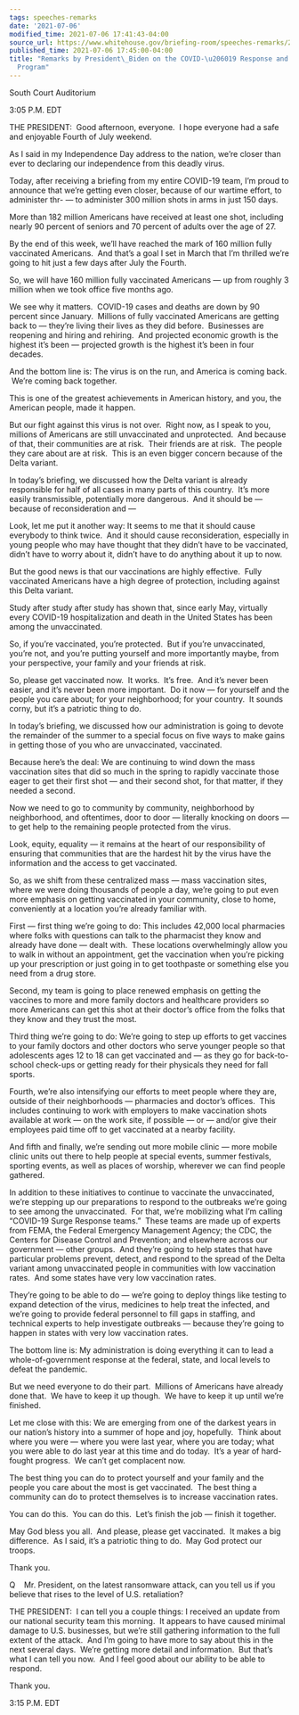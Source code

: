 ```yaml
---
tags: speeches-remarks
date: '2021-07-06'
modified_time: 2021-07-06 17:41:43-04:00
source_url: https://www.whitehouse.gov/briefing-room/speeches-remarks/2021/07/06/remarks-by-president-biden-on-the-covid-19-response-and-the-vaccination-program-6/
published_time: 2021-07-06 17:45:00-04:00
title: "Remarks by President\_Biden on the COVID-\u206019 Response and the Vaccination\_\
  Program"
---
```

 
South Court Auditorium

3:05 P.M. EDT

THE PRESIDENT:  Good afternoon, everyone.  I hope everyone had a safe
and enjoyable Fourth of July weekend. 

As I said in my Independence Day address to the nation, we’re closer
than ever to declaring our independence from this deadly virus.

Today, after receiving a briefing from my entire COVID-19 team, I’m
proud to announce that we’re getting even closer, because of our wartime
effort, to administer thr- — to administer 300 million shots in arms in
just 150 days.

More than 182 million Americans have received at least one shot,
including nearly 90 percent of seniors and 70 percent of adults over the
age of 27. 

By the end of this week, we’ll have reached the mark of 160 million
fully vaccinated Americans.  And that’s a goal I set in March that I’m
thrilled we’re going to hit just a few days after July the Fourth.

So, we will have 160 million fully vaccinated Americans — up from
roughly 3 million when we took office five months ago.

We see why it matters.  COVID-19 cases and deaths are down by 90 percent
since January.  Millions of fully vaccinated Americans are getting back
to — they’re living their lives as they did before.  Businesses are
reopening and hiring and rehiring.  And projected economic growth is the
highest it’s been — projected growth is the highest it’s been in four
decades. 

And the bottom line is: The virus is on the run, and America is coming
back.  We’re coming back together.

This is one of the greatest achievements in American history, and you,
the American people, made it happen.  

But our fight against this virus is not over.  Right now, as I speak to
you, millions of Americans are still unvaccinated and unprotected.  And
because of that, their communities are at risk.  Their friends are at
risk.  The people they care about are at risk.  This is an even bigger
concern because of the Delta variant. 

In today’s briefing, we discussed how the Delta variant is already
responsible for half of all cases in many parts of this country.  It’s
more easily transmissible, potentially more dangerous.  And it should be
— because of reconsideration and — 

Look, let me put it another way: It seems to me that it should cause
everybody to think twice.  And it should cause reconsideration,
especially in young people who may have thought that they didn’t have to
be vaccinated, didn’t have to worry about it, didn’t have to do anything
about it up to now.  

But the good news is that our vaccinations are highly effective.  Fully
vaccinated Americans have a high degree of protection, including against
this Delta variant.  

Study after study after study has shown that, since early May, virtually
every COVID-19 hospitalization and death in the United States has been
among the unvaccinated.  

So, if you’re vaccinated, you’re protected.  But if you’re unvaccinated,
you’re not, and you’re putting yourself and more importantly maybe, from
your perspective, your family and your friends at risk. 

So, please get vaccinated now.  It works.  It’s free.  And it’s never
been easier, and it’s never been more important.  Do it now — for
yourself and the people you care about; for your neighborhood; for your
country.  It sounds corny, but it’s a patriotic thing to do.  

In today’s briefing, we discussed how our administration is going to
devote the remainder of the summer to a special focus on five ways to
make gains in getting those of you who are unvaccinated, vaccinated. 

Because here’s the deal: We are continuing to wind down the mass
vaccination sites that did so much in the spring to rapidly vaccinate
those eager to get their first shot — and their second shot, for that
matter, if they needed a second.  

Now we need to go to community by community, neighborhood by
neighborhood, and oftentimes, door to door — literally knocking on doors
— to get help to the remaining people protected from the virus.  

Look, equity, equality — it remains at the heart of our responsibility
of ensuring that communities that are the hardest hit by the virus have
the information and the access to get vaccinated.  

So, as we shift from these centralized mass — mass vaccination sites,
where we were doing thousands of people a day, we’re going to put even
more emphasis on getting vaccinated in your community, close to home,
conveniently at a location you’re already familiar with.

First — first thing we’re going to do: This includes 42,000 local
pharmacies where folks with questions can talk to the pharmacist they
know and already have done — dealt with.  These locations overwhelmingly
allow you to walk in without an appointment, get the vaccination when
you’re picking up your prescription or just going in to get toothpaste
or something else you need from a drug store.  

Second, my team is going to place renewed emphasis on getting the
vaccines to more and more family doctors and healthcare providers so
more Americans can get this shot at their doctor’s office from the folks
that they know and they trust the most.

Third thing we’re going to do: We’re going to step up efforts to get
vaccines to your family doctors and other doctors who serve younger
people so that adolescents ages 12 to 18 can get vaccinated and — as
they go for back-to-school check-ups or getting ready for their
physicals they need for fall sports.

Fourth, we’re also intensifying our efforts to meet people where they
are, outside of their neighborhoods — pharmacies and doctor’s offices.
 This includes continuing to work with employers to make vaccination
shots available at work — on the work site, if possible — or — and/or
give their employees paid time off to get vaccinated at a nearby
facility.

And fifth and finally, we’re sending out more mobile clinic — more
mobile clinic units out there to help people at special events, summer
festivals, sporting events, as well as places of worship, wherever we
can find people gathered.

In addition to these initiatives to continue to vaccinate the
unvaccinated, we’re stepping up our preparations to respond to the
outbreaks we’re going to see among the unvaccinated.  For that, we’re
mobilizing what I’m calling “COVID-19 Surge Response teams.”  These
teams are made up of experts from FEMA, the Federal Emergency Management
Agency; the CDC, the Centers for Disease Control and Prevention; and
elsewhere across our government — other groups.  And they’re going to
help states that have particular problems prevent, detect, and respond
to the spread of the Delta variant among unvaccinated people in
communities with low vaccination rates.  And some states have very low
vaccination rates.

They’re going to be able to do — we’re going to deploy things like
testing to expand detection of the virus, medicines to help treat the
infected, and we’re going to provide federal personnel to fill gaps in
staffing, and technical experts to help investigate outbreaks — because
they’re going to happen in states with very low vaccination rates.

The bottom line is: My administration is doing everything it can to lead
a whole-of-government response at the federal, state, and local levels
to defeat the pandemic.  

But we need everyone to do their part.  Millions of Americans have
already done that.  We have to keep it up though.  We have to keep it up
until we’re finished.  

Let me close with this: We are emerging from one of the darkest years in
our nation’s history into a summer of hope and joy, hopefully.  Think
about where you were — where you were last year, where you are today;
what you were able to do last year at this time and do today.  It’s a
year of hard-fought progress.  We can’t get complacent now.

The best thing you can do to protect yourself and your family and the
people you care about the most is get vaccinated.  The best thing a
community can do to protect themselves is to increase vaccination rates.
 

You can do this.  You can do this.  Let’s finish the job — finish it
together.

May God bless you all.  And please, please get vaccinated.  It makes a
big difference.  As I said, it’s a patriotic thing to do.  May God
protect our troops.

Thank you.

Q    Mr. President, on the latest ransomware attack, can you tell us if
you believe that rises to the level of U.S. retaliation?

THE PRESIDENT:  I can tell you a couple things: I received an update
from our national security team this morning.  It appears to have caused
minimal damage to U.S. businesses, but we’re still gathering information
to the full extent of the attack.  And I’m going to have more to say
about this in the next several days.  We’re getting more detail and
information.  But that’s what I can tell you now.  And I feel good about
our ability to be able to respond.

Thank you.

3:15 P.M. EDT
